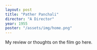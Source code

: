 ```yaml
---
layout: post
title: "Pather Panchali"
director: "A Director"
year: 1955
poster: "/assets/img/home.png"
---
```


My review or thoughts on the film go here.
